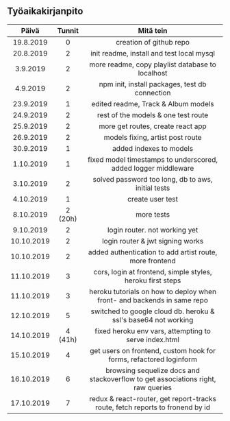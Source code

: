 ## Työaikakirjanpito

|   Päivä    | Tunnit  |                                    Mitä tein                                     |
| :--------: | :-----: | :------------------------------------------------------------------------------: |
| 19.8.2019  |    0    |                             creation of github repo                              |
| 20.8.2019  |    2    |                    init readme, install and test local mysql                     |
|  3.9.2019  |    2    |                 more readme, copy playlist database to localhost                 |
|  4.9.2019  |    2    |                  npm init, install packages, test db connection                  |
| 23.9.2019  |    1    |                       edited readme, Track & Album models                        |
| 24.9.2019  |    2    |                       rest of the models & one test route                        |
| 25.9.2019  |    2    |                        more get routes, create react app                         |
| 26.9.2019  |    2    |                         models fixing, artist post route                         |
| 30.9.2019  |    1    |                             added indexes to models                              |
| 1.10.2019  |    1    |          fixed model timestamps to underscored, added logger middleware          |
| 3.10.2019  |    2    |                solved password too long, db to aws, initial tests                |
| 4.10.2019  |    1    |                                 create user test                                 |
| 8.10.2019  | 2 (20h) |                                    more tests                                    |
| 9.10.2019  |    2    |                          login router. not working yet                           |
| 10.10.2019 |    2    |                         login router & jwt signing works                         |
| 10.10.2019 |    2    |             added authentication to add artist route, more frontend              |
| 11.10.2019 |    3    |            cors, login at frontend, simple styles, heroku first steps            |
| 11.10.2019 |    3    |     heroku tutorials on how to deploy when front- and backends in same repo      |
| 12.10.2019 |    5    |          switched to google cloud db. heroku & ssl's base64 not working          |
| 14.10.2019 | 4 (41h) |              fixed heroku env vars, attempting to serve index.html               |
| 15.10.2019 |    4    |        get users on frontend, custom hook for forms, refactored loginform        |
| 16.10.2019 |    6    | browsing sequelize docs and stackoverflow to get associations right, raw queries |
| 17.10.2019 |    7    |  redux & react-router, get report-tracks route, fetch reports to fronend by id   |

